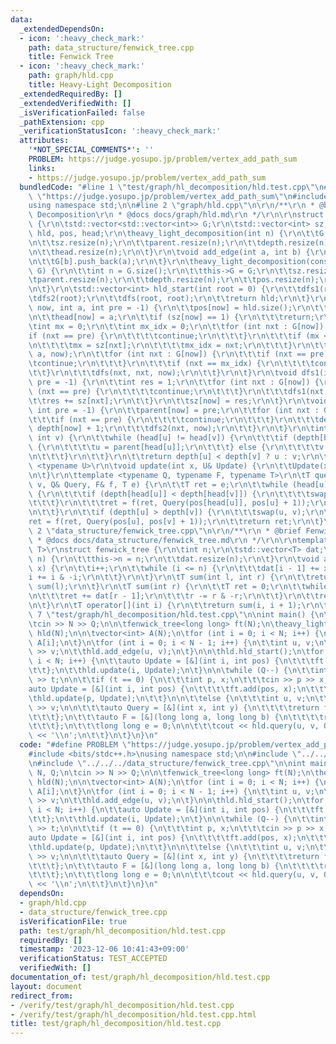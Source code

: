 ```yaml
---
data:
  _extendedDependsOn:
  - icon: ':heavy_check_mark:'
    path: data_structure/fenwick_tree.cpp
    title: Fenwick Tree
  - icon: ':heavy_check_mark:'
    path: graph/hld.cpp
    title: Heavy-Light Decomposition
  _extendedRequiredBy: []
  _extendedVerifiedWith: []
  _isVerificationFailed: false
  _pathExtension: cpp
  _verificationStatusIcon: ':heavy_check_mark:'
  attributes:
    '*NOT_SPECIAL_COMMENTS*': ''
    PROBLEM: https://judge.yosupo.jp/problem/vertex_add_path_sum
    links:
    - https://judge.yosupo.jp/problem/vertex_add_path_sum
  bundledCode: "#line 1 \"test/graph/hl_decomposition/hld.test.cpp\"\n#define PROBLEM\
    \ \"https://judge.yosupo.jp/problem/vertex_add_path_sum\"\n#include <bits/stdc++.h>\n\
    using namespace std;\n\n#line 2 \"graph/hld.cpp\"\n\r\n/**\r\n * @brief Heavy-Light\
    \ Decomposition\r\n * @docs docs/graph/hld.md\r\n */\r\n\r\nstruct heavy_light_decomposition\
    \ {\r\n\tstd::vector<std::vector<int>> G;\r\n\tstd::vector<int> sz, parent, depth,\
    \ hld, pos, head;\r\n\theavy_light_decomposition(int n) {\r\n\t\tG.resize(n);\r\
    \n\t\tsz.resize(n);\r\n\t\tparent.resize(n);\r\n\t\tdepth.resize(n);\r\n\t\tpos.resize(n);\r\
    \n\t\thead.resize(n);\r\n\t}\r\n\tvoid add_edge(int a, int b) {\r\n\t\tG[a].push_back(b);\r\
    \n\t\tG[b].push_back(a);\r\n\t}\r\n\theavy_light_decomposition(const std::vector<std::vector<int>>&\
    \ G) {\r\n\t\tint n = G.size();\r\n\t\tthis->G = G;\r\n\t\tsz.resize(n);\r\n\t\
    \tparent.resize(n);\r\n\t\tdepth.resize(n);\r\n\t\tpos.resize(n);\r\n\t\thead.resize(n);\r\
    \n\t}\r\n\tstd::vector<int> hld_start(int root = 0) {\r\n\t\tdfs1(root);\r\n\t\
    \tdfs2(root);\r\n\t\tdfs(root, root);\r\n\t\treturn hld;\r\n\t}\r\n\tvoid dfs(int\
    \ now, int a, int pre = -1) {\r\n\t\tpos[now] = hld.size();\r\n\t\thld.push_back(now);\r\
    \n\t\thead[now] = a;\r\n\t\tif (sz[now] == 1) {\r\n\t\t\treturn;\r\n\t\t}\r\n\t\
    \tint mx = 0;\r\n\t\tint mx_idx = 0;\r\n\t\tfor (int nxt : G[now]) {\r\n\t\t\t\
    if (nxt == pre) {\r\n\t\t\t\tcontinue;\r\n\t\t\t}\r\n\t\t\tif (mx < sz[nxt]) {\r\
    \n\t\t\t\tmx = sz[nxt];\r\n\t\t\t\tmx_idx = nxt;\r\n\t\t\t}\r\n\t\t}\r\n\t\tdfs(mx_idx,\
    \ a, now);\r\n\t\tfor (int nxt : G[now]) {\r\n\t\t\tif (nxt == pre) {\r\n\t\t\t\
    \tcontinue;\r\n\t\t\t}\r\n\t\t\tif (nxt == mx_idx) {\r\n\t\t\t\tcontinue;\r\n\t\
    \t\t}\r\n\t\t\tdfs(nxt, nxt, now);\r\n\t\t}\r\n\t}\r\n\tvoid dfs1(int now, int\
    \ pre = -1) {\r\n\t\tint res = 1;\r\n\t\tfor (int nxt : G[now]) {\r\n\t\t\tif\
    \ (nxt == pre) {\r\n\t\t\t\tcontinue;\r\n\t\t\t}\r\n\t\t\tdfs1(nxt, now);\r\n\t\
    \t\tres += sz[nxt];\r\n\t\t}\r\n\t\tsz[now] = res;\r\n\t}\r\n\tvoid dfs2(int now,\
    \ int pre = -1) {\r\n\t\tparent[now] = pre;\r\n\t\tfor (int nxt : G[now]) {\r\n\
    \t\t\tif (nxt == pre) {\r\n\t\t\t\tcontinue;\r\n\t\t\t}\r\n\t\t\tdepth[nxt] =\
    \ depth[now] + 1;\r\n\t\t\tdfs2(nxt, now);\r\n\t\t}\r\n\t}\r\n\tint lca(int u,\
    \ int v) {\r\n\t\twhile (head[u] != head[v]) {\r\n\t\t\tif (depth[head[u]] > depth[head[v]])\
    \ {\r\n\t\t\t\tu = parent[head[u]];\r\n\t\t\t} else {\r\n\t\t\t\tv = parent[head[v]];\r\
    \n\t\t\t}\r\n\t\t}\r\n\t\treturn depth[u] < depth[v] ? u : v;\r\n\t}\r\n\ttemplate\
    \ <typename U>\r\n\tvoid update(int x, U& Update) {\r\n\t\tUpdate(x, pos[x]);\r\
    \n\t}\r\n\ttemplate <typename Q, typename F, typename T>\r\n\tT query(int u, int\
    \ v, Q& Query, F& f, T e) {\r\n\t\tT ret = e;\r\n\t\twhile (head[u] != head[v])\
    \ {\r\n\t\t\tif (depth[head[u]] < depth[head[v]]) {\r\n\t\t\t\tswap(u, v);\r\n\
    \t\t\t}\r\n\t\t\tret = f(ret, Query(pos[head[u]], pos[u] + 1));\r\n\t\t\tu = parent[head[u]];\r\
    \n\t\t}\r\n\t\tif (depth[u] > depth[v]) {\r\n\t\t\tswap(u, v);\r\n\t\t}\r\n\t\t\
    ret = f(ret, Query(pos[u], pos[v] + 1));\r\n\t\treturn ret;\r\n\t}\r\n};\r\n#line\
    \ 2 \"data_structure/fenwick_tree.cpp\"\n\r\n/**\r\n * @brief Fenwick Tree\r\n\
    \ * @docs docs/data_structure/fenwick_tree.md\r\n */\r\n\r\ntemplate <typename\
    \ T>\r\nstruct fenwick_tree {\r\n\tint n;\r\n\tstd::vector<T> dat;\r\n\tfenwick_tree(int\
    \ n) {\r\n\t\tthis->n = n;\r\n\t\tdat.resize(n);\r\n\t}\r\n\tvoid add(int i, T\
    \ x) {\r\n\t\ti++;\r\n\t\twhile (i <= n) {\r\n\t\t\tdat[i - 1] += x;\r\n\t\t\t\
    i += i & -i;\r\n\t\t}\r\n\t}\r\n\tT sum(int l, int r) {\r\n\t\treturn sum(r) -\
    \ sum(l);\r\n\t}\r\n\tT sum(int r) {\r\n\t\tT ret = 0;\r\n\t\twhile (r > 0) {\r\
    \n\t\t\tret += dat[r - 1];\r\n\t\t\tr -= r & -r;\r\n\t\t}\r\n\t\treturn ret;\r\
    \n\t}\r\n\tT operator[](int i) {\r\n\t\treturn sum(i, i + 1);\r\n\t}\r\n};\n#line\
    \ 7 \"test/graph/hl_decomposition/hld.test.cpp\"\n\nint main() {\n\tint N, Q;\n\
    \tcin >> N >> Q;\n\n\tfenwick_tree<long long> ft(N);\n\theavy_light_decomposition\
    \ hld(N);\n\n\tvector<int> A(N);\n\tfor (int i = 0; i < N; i++) {\n\t\tcin >>\
    \ A[i];\n\t}\n\tfor (int i = 0; i < N - 1; i++) {\n\t\tint u, v;\n\t\tcin >> u\
    \ >> v;\n\t\thld.add_edge(u, v);\n\t}\n\n\thld.hld_start();\n\tfor (int i = 0;\
    \ i < N; i++) {\n\t\tauto Update = [&](int i, int pos) {\n\t\t\tft.add(pos, A[i]);\n\
    \t\t};\n\t\thld.update(i, Update);\n\t}\n\n\twhile (Q--) {\n\t\tint t;\n\t\tcin\
    \ >> t;\n\n\t\tif (t == 0) {\n\t\t\tint p, x;\n\t\t\tcin >> p >> x;\n\n\t\t\t\
    auto Update = [&](int i, int pos) {\n\t\t\t\tft.add(pos, x);\n\t\t\t};\n\n\t\t\
    \thld.update(p, Update);\n\t\t}\n\n\t\telse {\n\t\t\tint u, v;\n\t\t\tcin >> u\
    \ >> v;\n\n\t\t\tauto Query = [&](int x, int y) {\n\t\t\t\treturn ft.sum(x, y);\n\
    \t\t\t};\n\t\t\tauto F = [&](long long a, long long b) {\n\t\t\t\treturn a + b;\n\
    \t\t\t};\n\t\t\tlong long e = 0;\n\n\t\t\tcout << hld.query(u, v, Query, F, e)\
    \ << '\\n';\n\t\t}\n\t}\n}\n"
  code: "#define PROBLEM \"https://judge.yosupo.jp/problem/vertex_add_path_sum\"\n\
    #include <bits/stdc++.h>\nusing namespace std;\n\n#include \"../../../graph/hld.cpp\"\
    \n#include \"../../../data_structure/fenwick_tree.cpp\"\n\nint main() {\n\tint\
    \ N, Q;\n\tcin >> N >> Q;\n\n\tfenwick_tree<long long> ft(N);\n\theavy_light_decomposition\
    \ hld(N);\n\n\tvector<int> A(N);\n\tfor (int i = 0; i < N; i++) {\n\t\tcin >>\
    \ A[i];\n\t}\n\tfor (int i = 0; i < N - 1; i++) {\n\t\tint u, v;\n\t\tcin >> u\
    \ >> v;\n\t\thld.add_edge(u, v);\n\t}\n\n\thld.hld_start();\n\tfor (int i = 0;\
    \ i < N; i++) {\n\t\tauto Update = [&](int i, int pos) {\n\t\t\tft.add(pos, A[i]);\n\
    \t\t};\n\t\thld.update(i, Update);\n\t}\n\n\twhile (Q--) {\n\t\tint t;\n\t\tcin\
    \ >> t;\n\n\t\tif (t == 0) {\n\t\t\tint p, x;\n\t\t\tcin >> p >> x;\n\n\t\t\t\
    auto Update = [&](int i, int pos) {\n\t\t\t\tft.add(pos, x);\n\t\t\t};\n\n\t\t\
    \thld.update(p, Update);\n\t\t}\n\n\t\telse {\n\t\t\tint u, v;\n\t\t\tcin >> u\
    \ >> v;\n\n\t\t\tauto Query = [&](int x, int y) {\n\t\t\t\treturn ft.sum(x, y);\n\
    \t\t\t};\n\t\t\tauto F = [&](long long a, long long b) {\n\t\t\t\treturn a + b;\n\
    \t\t\t};\n\t\t\tlong long e = 0;\n\n\t\t\tcout << hld.query(u, v, Query, F, e)\
    \ << '\\n';\n\t\t}\n\t}\n}\n"
  dependsOn:
  - graph/hld.cpp
  - data_structure/fenwick_tree.cpp
  isVerificationFile: true
  path: test/graph/hl_decomposition/hld.test.cpp
  requiredBy: []
  timestamp: '2023-12-06 10:41:43+09:00'
  verificationStatus: TEST_ACCEPTED
  verifiedWith: []
documentation_of: test/graph/hl_decomposition/hld.test.cpp
layout: document
redirect_from:
- /verify/test/graph/hl_decomposition/hld.test.cpp
- /verify/test/graph/hl_decomposition/hld.test.cpp.html
title: test/graph/hl_decomposition/hld.test.cpp
---
```

